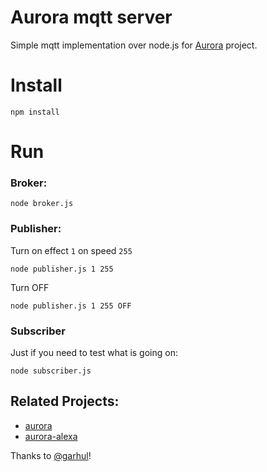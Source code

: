 # Aurora mqtt server

Simple mqtt implementation over node.js for [Aurora](https://github.com/garhul/aurora) project. 


# Install 

```
npm install
```

# Run

### Broker:

```
node broker.js
```


### Publisher:

Turn on effect `1` on speed `255`

```
node publisher.js 1 255
```
Turn OFF

```
node publisher.js 1 255 OFF
```

### Subscriber

Just if you need to test what is going on:
```
node subscriber.js
```

## Related Projects:

- [aurora](https://github.com/garhul/aurora)
- [aurora-alexa](https://github.com/sfabrizio/aurora-alexa)

Thanks to [@garhul](https://github.com/garhul)!
